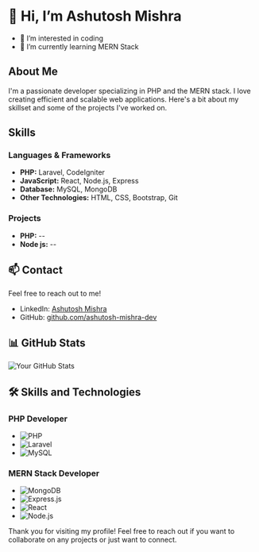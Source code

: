 # 👋 Hi, I’m Ashutosh Mishra
- 👀 I’m interested in coding 
- 🌱 I’m currently learning MERN Stack

## About Me
I'm a passionate developer specializing in PHP and the MERN stack. I love creating efficient and scalable web applications. Here's a bit about my skillset and some of the projects I've worked on.

## Skills
### Languages & Frameworks
- **PHP:** Laravel, CodeIgniter
- **JavaScript:** React, Node.js, Express
- **Database:** MySQL, MongoDB
- **Other Technologies:** HTML, CSS, Bootstrap, Git

### Projects
  - **PHP:** --
  - **Node js:**  --


## 📫 Contact
Feel free to reach out to me!
- LinkedIn: [Ashutosh Mishra](https://www.linkedin.com/in/ashutosh-mishra-2bb661149)
- GitHub: [github.com/ashutosh-mishra-dev](https://github.com/ashutosh-mishra-dev)


## 📊 GitHub Stats
![Your GitHub Stats](https://github-readme-stats.vercel.app/api?username=ashutosh-mishra-dev&show_icons=true)

## 🛠️ Skills and Technologies

### PHP Developer
- ![PHP](https://img.shields.io/badge/PHP-777BB4?style=for-the-badge&logo=php&logoColor=white)
- ![Laravel](https://img.shields.io/badge/Laravel-FF2D20?style=for-the-badge&logo=laravel&logoColor=white)
- ![MySQL](https://img.shields.io/badge/MySQL-4479A1?style=for-the-badge&logo=mysql&logoColor=white)

### MERN Stack Developer
- ![MongoDB](https://img.shields.io/badge/MongoDB-47A248?style=for-the-badge&logo=mongodb&logoColor=white)
- ![Express.js](https://img.shields.io/badge/Express.js-000000?style=for-the-badge&logo=express&logoColor=white)
- ![React](https://img.shields.io/badge/React-61DAFB?style=for-the-badge&logo=react&logoColor=black)
- ![Node.js](https://img.shields.io/badge/Node.js-339933?style=for-the-badge&logo=nodedotjs&logoColor=white)


Thank you for visiting my profile! Feel free to reach out if you want to collaborate on any projects or just want to connect.

